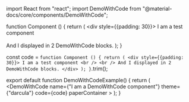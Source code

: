 import React from "react";
import DemoWithCode from "@material-docs/core/components/DemoWithCode";

function Component () {
    return (
        <div style={{padding: 30}}>
            I am a test component
            <br />
            <br />
            And I displayed in 2 DemoWithCode blocks.
        </div>
    );
}

const code = `
function Component () {
    return (
        <div style={{padding: 30}}>
            I am a test component
            <br />
            <br />
            And I displayed in 2 DemoWithCode blocks.
        </div>
    );
}
`.trim();

export default function DemoWithCodeExample() {
    return (
        <DemoWithCode
            name={"I am a DemoWithCode component"}
            theme={"darcula"}
            code={code}
            paperContainer
        >
            <Component />
        </DemoWithCode>
    );
}